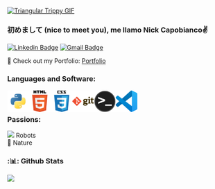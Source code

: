 [![Triangular Trippy GIF](https://github.com/NickCapobianco/NickCapobianco/blob/main/Resources/trippy_gif.gif)](https://www.youtube.com/watch?v=ztVV54sPOns) 

### 初めまして (nice to meet you), me llamo Nick Capobianco✌️
[![Linkedin Badge](https://img.shields.io/badge/-nickcapobianco-blue?style=flat-square&logo=Linkedin&logoColor=white&link=https://www.linkedin.com/in/nickacapobianco/)](https://www.linkedin.com/in/nickacapobianco/)
[![Gmail Badge](https://img.shields.io/badge/-nickacapobianco@gmail.com-c14438?style=flat-square&logo=Gmail&logoColor=white&link=mailto:nickacapobiacno@gmail.com)](mailto:nickacapobianco@gmail.com) 

📂 Check out my Portfolio: [Portfolio](https://nickcapobianco.github.io/)

### Languages and Software: 
<img align="left" alt="Python" width="50px" src="https://raw.githubusercontent.com/github/explore/80688e429a7d4ef2fca1e82350fe8e3517d3494d/topics/python/python.png" />
<img align="left" alt="HTML5" width="50px" src="https://raw.githubusercontent.com/github/explore/80688e429a7d4ef2fca1e82350fe8e3517d3494d/topics/html/html.png" />
<img align="left" alt="CSS3" width="50px" src="https://raw.githubusercontent.com/github/explore/80688e429a7d4ef2fca1e82350fe8e3517d3494d/topics/css/css.png" />
<img align="left" alt="Git" width="50px" src="https://raw.githubusercontent.com/github/explore/80688e429a7d4ef2fca1e82350fe8e3517d3494d/topics/git/git.png" />
<img align="left" alt="Bash" width="50px" src="https://raw.githubusercontent.com/github/explore/80688e429a7d4ef2fca1e82350fe8e3517d3494d/topics/terminal/terminal.png" />
<img align="left" alt="Visual Studio Code" width="50px" src="https://raw.githubusercontent.com/github/explore/80688e429a7d4ef2fca1e82350fe8e3517d3494d/topics/visual-studio-code/visual-studio-code.png" />

<br>
<br>

### Passions:
<img src="https://64.media.tumblr.com/a69111f19428cc16d7de25b6f3013300/tumblr_neuhpt0Cgq1qc31upo1_400.gifv" width="30"> Robots
<br>
🌲 Nature


### ::bar_chart:: Github Stats
<p>
	<a href="https://gitstats.me/nickcapobianco" target="_blank">
		<img src="https://github-readme-stats.vercel.app/api?username=nickcapobianco&&show_icons=true&hi&theme=dark&count_private=true&include_all_commits=true">
	</a>
</p>